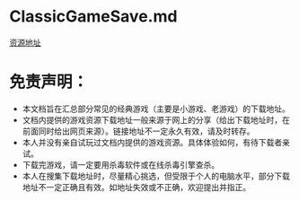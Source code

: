 # ClassicGameSave.md

[资源地址](https://github.com/shuangmuxinwei/ClassicGameSave/blob/main/ClassicGameSave.md)

# 免责声明：

* 本文档旨在汇总部分常见的经典游戏（主要是小游戏、老游戏）的下载地址。
* 文档内提供的游戏资源下载地址一般来源于网上的分享（给出下载地址时，在前面同时给出网页来源）。链接地址不一定永久有效，请及时转存。
* 本人并没有亲自试玩过文档内提供的游戏资源。具体体验如何，有待下载者亲试。
* 下载完游戏，请一定要用杀毒软件或在线杀毒引擎查杀。
* 本人在搜集下载地址时，尽量精心挑选，但受限于个人的电脑水平，部分下载地址不一定正确且有效。如地址失效或不正确，欢迎提出并指正。
